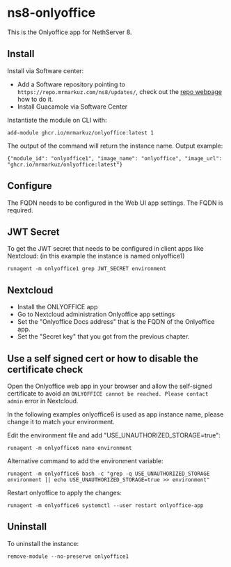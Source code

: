 # ns8-onlyoffice

This is the Onlyoffice app for NethServer 8.

## Install

Install via Software center:

  - Add a Software repository pointing to `https://repo.mrmarkuz.com/ns8/updates/`, check out the [repo webpage](https://repo.mrmarkuz.com) how to do it.
  - Install Guacamole via Software Center

Instantiate the module on CLI with:

    add-module ghcr.io/mrmarkuz/onlyoffice:latest 1

The output of the command will return the instance name.
Output example:

    {"module_id": "onlyoffice1", "image_name": "onlyoffice", "image_url": "ghcr.io/mrmarkuz/onlyoffice:latest"}

## Configure

The FQDN needs to be configured in the Web UI app settings. The FQDN is required.

## JWT Secret

To get the JWT secret that needs to be configured in client apps like Nextcloud: (in this example the instance is named onlyoffice1)

    runagent -m onlyoffice1 grep JWT_SECRET environment

## Nextcloud

- Install the ONLYOFFICE app
- Go to Nextcloud administration Onlyoffice app settings
- Set the "Onlyoffice Docs address" that is the FQDN of the Onlyoffice app.
- Set the "Secret key" that you got from the previous chapter.

## Use a self signed cert or how to disable the certificate check

Open the Onlyoffice web app in your browser and allow the self-signed certificate to avoid an `ONLYOFFICE cannot be reached. Please contact admin` error in Nextcloud.

In the following examples onlyoffice6 is used as app instance name, please change it to match your environment.

Edit the environment file and add "USE_UNAUTHORIZED_STORAGE=true":

    runagent -m onlyoffice6 nano environment

Alternative command to add the environment variable:

    runagent -m onlyoffice6 bash -c "grep -q USE_UNAUTHORIZED_STORAGE environment || echo USE_UNAUTHORIZED_STORAGE=true >> environment"

Restart onlyoffice to apply the changes:

    runagent -m onlyoffice6 systemctl --user restart onlyoffice-app

## Uninstall

To uninstall the instance:

    remove-module --no-preserve onlyoffice1
